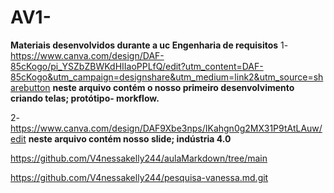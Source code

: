 # AV1-
**Materiais desenvolvidos durante a uc Engenharia de requisitos**
1- https://www.canva.com/design/DAF-85cKogo/pi_YSZbZBWKdHIIaoPPLfQ/edit?utm_content=DAF-85cKogo&utm_campaign=designshare&utm_medium=link2&utm_source=sharebutton
**neste arquivo contém o nosso primeiro desenvolvimento criando telas; protótipo- morkflow.**

2-https://www.canva.com/design/DAF9Xbe3nps/IKahgn0g2MX31P9tAtLAuw/edit
**neste arquivo contém nosso slide; indústria 4.0**

https://github.com/V4nessakelly244/aulaMarkdown/tree/main

https://github.com/V4nessakelly244/pesquisa-vanessa.md.git
